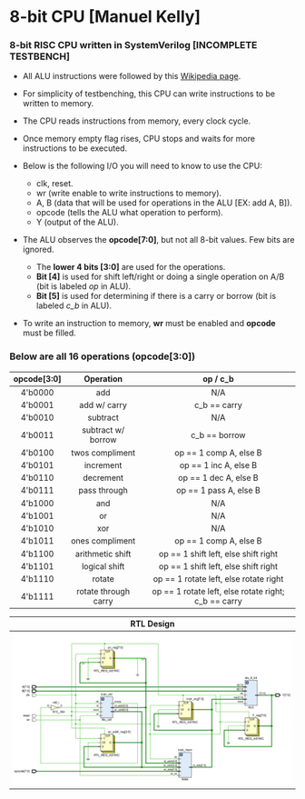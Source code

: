 # 8-bit CPU [Manuel Kelly]
### 8-bit RISC CPU written in SystemVerilog [INCOMPLETE TESTBENCH]
* All ALU instructions were followed by this [Wikipedia page](https://en.wikipedia.org/wiki/Arithmetic_logic_unit).
* For simplicity of testbenching, this CPU can write instructions to be written to memory.
* The CPU reads instructions from memory, every clock cycle.
* Once memory empty flag rises, CPU stops and waits for more instructions to be executed.
* Below is the following I/O you will need to know to use the CPU:
  * clk, reset.
  * wr (write enable to write instructions to memory).
  * A, B (data that will be used for operations in the ALU [EX: add A, B]).
  * opcode (tells the ALU what operation to perform).
  * Y (output of the ALU).

* The ALU observes the **opcode[7:0]**, but not all 8-bit values. Few bits are ignored. 
  * The **lower 4 bits [3:0]** are used for the operations. 
  * **Bit [4]** is used for shift left/right or doing a single operation on A/B (bit is labeled *op* in ALU).
  * **Bit [5]** is used for determining if there is a carry or borrow (bit is labeled *c_b* in ALU).
* To write an instruction to memory, **wr** must be enabled and **opcode** must be filled.
### Below are all 16 operations (opcode[3:0])

|opcode[3:0]|Operation|op / c_b|
| :--------: | :----------: | :---------: |
| 4'b0000 | add | N/A |
| 4'b0001 | add w/ carry | c_b == carry |
| 4'b0010 | subtract | N/A |
| 4'b0011 | subtract w/ borrow | c_b == borrow |
| 4'b0100 | twos compliment | op == 1 comp A, else B |
| 4'b0101 | increment | op == 1 inc A, else B |
| 4'b0110 | decrement | op == 1 dec A, else B |
| 4'b0111 | pass through | op == 1 pass A, else B |
| 4'b1000 | and | N/A |
| 4'b1001 | or | N/A |
| 4'b1010 | xor | N/A |
| 4'b1011 | ones compliment | op == 1 comp A, else B |
| 4'b1100 | arithmetic shift | op == 1 shift left, else shift right |
| 4'b1101 | logical shift | op == 1 shift left, else shift right |
| 4'b1110 | rotate | op == 1 rotate left, else rotate right |
| 4'b1111 | rotate through carry | op == 1 rotate left, else rotate right; c_b == carry |


|RTL Design|
| :--------: |
|![RTL Design](https://github.com/mankelly/VerilogProjects/blob/1040136a56196a6bf64ee55356eb4fdfa4786470/8-bit%20CPU/images/RTL_Design.PNG)|
